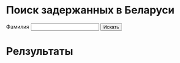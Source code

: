 <script src="https://code.jquery.com/jquery-3.2.1.min.js"></script>
<script src="js/demo.js"></script>
<style>
.record {
    float: left;
}
</style>
# Поиск задержанных в Беларуси
 
<form id="target">
  <label>Фамилия</label>
  <input id="surname" type="text">
  <button id="search_submit" type="button">Искать</button>
</form>

# Релзультаты
<div id="result"></div>